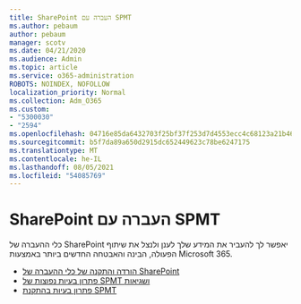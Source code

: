 ```yaml
---
title: SharePoint העברה עם SPMT
ms.author: pebaum
author: pebaum
manager: scotv
ms.date: 04/21/2020
ms.audience: Admin
ms.topic: article
ms.service: o365-administration
ROBOTS: NOINDEX, NOFOLLOW
localization_priority: Normal
ms.collection: Adm_O365
ms.custom:
- "5300030"
- "2594"
ms.openlocfilehash: 04716e85da6432703f25bf37f253d7d4553ecc4c68123a21b46fbb4501bccf2d
ms.sourcegitcommit: b5f7da89a650d2915dc652449623c78be6247175
ms.translationtype: MT
ms.contentlocale: he-IL
ms.lasthandoff: 08/05/2021
ms.locfileid: "54085769"
---
```

# <a name="sharepoint-migration-with-spmt"></a>SharePoint העברה עם SPMT

כלי ההעברה של SharePoint יאפשר לך להעביר את המידע שלך לענן ולנצל את שיתוף הפעולה, הבינה והאבטחה החדשים ביותר באמצעות Microsoft 365.

- [הורדה והתקנה של כלי ההעברה של SharePoint](https://docs.microsoft.com/sharepointmigration/introducing-the-sharepoint-migration-tool)
- [פתרון בעיות נפוצות של SPMT ושגיאות](https://docs.microsoft.com/sharepointmigration/troubleshooting-common-spmt-issues)
- [פתרון בעיות בהתקנת SPMT](https://docs.microsoft.com/sharepointmigration/spmt-install-issues#troubleshooting-spmt-installation-issues)
